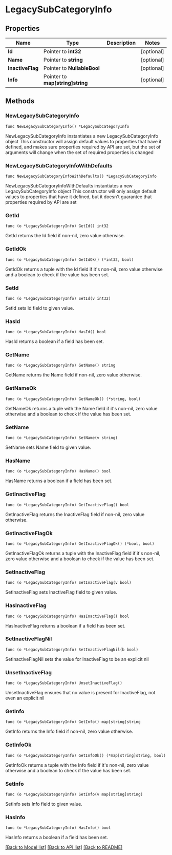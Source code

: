# LegacySubCategoryInfo

## Properties

Name | Type | Description | Notes
------------ | ------------- | ------------- | -------------
**Id** | Pointer to **int32** |  | [optional] 
**Name** | Pointer to **string** |  | [optional] 
**InactiveFlag** | Pointer to **NullableBool** |  | [optional] 
**Info** | Pointer to **map[string]string** |  | [optional] 

## Methods

### NewLegacySubCategoryInfo

`func NewLegacySubCategoryInfo() *LegacySubCategoryInfo`

NewLegacySubCategoryInfo instantiates a new LegacySubCategoryInfo object
This constructor will assign default values to properties that have it defined,
and makes sure properties required by API are set, but the set of arguments
will change when the set of required properties is changed

### NewLegacySubCategoryInfoWithDefaults

`func NewLegacySubCategoryInfoWithDefaults() *LegacySubCategoryInfo`

NewLegacySubCategoryInfoWithDefaults instantiates a new LegacySubCategoryInfo object
This constructor will only assign default values to properties that have it defined,
but it doesn't guarantee that properties required by API are set

### GetId

`func (o *LegacySubCategoryInfo) GetId() int32`

GetId returns the Id field if non-nil, zero value otherwise.

### GetIdOk

`func (o *LegacySubCategoryInfo) GetIdOk() (*int32, bool)`

GetIdOk returns a tuple with the Id field if it's non-nil, zero value otherwise
and a boolean to check if the value has been set.

### SetId

`func (o *LegacySubCategoryInfo) SetId(v int32)`

SetId sets Id field to given value.

### HasId

`func (o *LegacySubCategoryInfo) HasId() bool`

HasId returns a boolean if a field has been set.

### GetName

`func (o *LegacySubCategoryInfo) GetName() string`

GetName returns the Name field if non-nil, zero value otherwise.

### GetNameOk

`func (o *LegacySubCategoryInfo) GetNameOk() (*string, bool)`

GetNameOk returns a tuple with the Name field if it's non-nil, zero value otherwise
and a boolean to check if the value has been set.

### SetName

`func (o *LegacySubCategoryInfo) SetName(v string)`

SetName sets Name field to given value.

### HasName

`func (o *LegacySubCategoryInfo) HasName() bool`

HasName returns a boolean if a field has been set.

### GetInactiveFlag

`func (o *LegacySubCategoryInfo) GetInactiveFlag() bool`

GetInactiveFlag returns the InactiveFlag field if non-nil, zero value otherwise.

### GetInactiveFlagOk

`func (o *LegacySubCategoryInfo) GetInactiveFlagOk() (*bool, bool)`

GetInactiveFlagOk returns a tuple with the InactiveFlag field if it's non-nil, zero value otherwise
and a boolean to check if the value has been set.

### SetInactiveFlag

`func (o *LegacySubCategoryInfo) SetInactiveFlag(v bool)`

SetInactiveFlag sets InactiveFlag field to given value.

### HasInactiveFlag

`func (o *LegacySubCategoryInfo) HasInactiveFlag() bool`

HasInactiveFlag returns a boolean if a field has been set.

### SetInactiveFlagNil

`func (o *LegacySubCategoryInfo) SetInactiveFlagNil(b bool)`

 SetInactiveFlagNil sets the value for InactiveFlag to be an explicit nil

### UnsetInactiveFlag
`func (o *LegacySubCategoryInfo) UnsetInactiveFlag()`

UnsetInactiveFlag ensures that no value is present for InactiveFlag, not even an explicit nil
### GetInfo

`func (o *LegacySubCategoryInfo) GetInfo() map[string]string`

GetInfo returns the Info field if non-nil, zero value otherwise.

### GetInfoOk

`func (o *LegacySubCategoryInfo) GetInfoOk() (*map[string]string, bool)`

GetInfoOk returns a tuple with the Info field if it's non-nil, zero value otherwise
and a boolean to check if the value has been set.

### SetInfo

`func (o *LegacySubCategoryInfo) SetInfo(v map[string]string)`

SetInfo sets Info field to given value.

### HasInfo

`func (o *LegacySubCategoryInfo) HasInfo() bool`

HasInfo returns a boolean if a field has been set.


[[Back to Model list]](../README.md#documentation-for-models) [[Back to API list]](../README.md#documentation-for-api-endpoints) [[Back to README]](../README.md)



